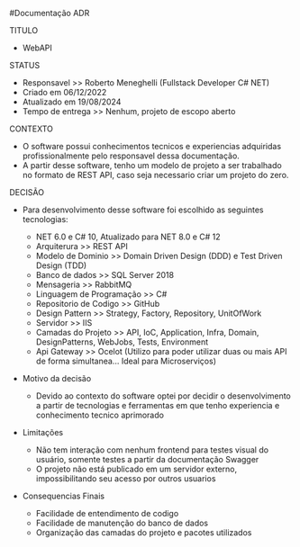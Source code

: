 #Documentação ADR

TITULO 
  - WebAPI

STATUS
  - Responsavel >> Roberto Meneghelli (Fullstack Developer C# NET)
  - Criado em 06/12/2022
  - Atualizado em 19/08/2024
  - Tempo de entrega >> Nenhum, projeto de escopo aberto

CONTEXTO
  - O software possui conhecimentos tecnicos e experiencias adquiridas profissionalmente pelo responsavel dessa documentação.
  - A partir desse software, tenho um modelo de projeto a ser trabalhado no formato de REST API, caso seja necessario criar um projeto do zero.

DECISÃO
  - Para desenvolvimento desse software foi escolhido as seguintes tecnologias:
    - NET 6.0 e C# 10, Atualizado para NET 8.0 e C# 12
    - Arquiterura >> REST API
    - Modelo de Dominio >> Domain Driven Design (DDD) e Test Driven Design (TDD) 
    - Banco de dados >> SQL Server 2018
    - Mensageria >> RabbitMQ
    - Linguagem de Programação >> C#
    - Repositorio de Codigo >> GitHub
    - Design Pattern >> Strategy, Factory, Repository, UnitOfWork
    - Servidor >> IIS
    - Camadas do Projeto >> API, IoC, Application, Infra, Domain, DesignPatterns, WebJobs, Tests, Environment
    - Api Gateway >> Ocelot (Utilizo para poder utilizar duas ou mais API de forma simultanea... Ideal para Microserviços)
    
  - Motivo da decisão
    - Devido ao contexto do software optei por decidir o desenvolvimento a partir de tecnologias e ferramentas em que tenho experiencia e conhecimento tecnico aprimorado
    
  - Limitações
    - Não tem interação com nenhum frontend para testes visual do usuário, somente testes a partir da documentação Swagger
    - O projeto não está publicado em um servidor externo, impossibilitando seu acesso por outros usuarios
    
  - Consequencias Finais
    - Facilidade de entendimento de codigo
    - Facilidade de manutenção do banco de dados
    - Organização das camadas do projeto e pacotes utilizados
